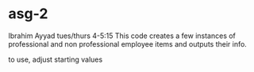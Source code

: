 # asg-2

Ibrahim Ayyad tues/thurs 4-5:15 
This code creates a few instances of professional and non professional employee items and outputs their info.

to use, adjust starting values
